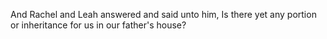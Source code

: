 And Rachel and Leah answered and said unto him, Is there yet any portion or inheritance for us in our father's house?
